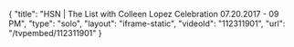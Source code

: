 {
    "title": "HSN | The List with Colleen Lopez Celebration 07.20.2017 - 09 PM",
    "type": "solo",
    "layout": "iframe-static",
    "videoId": "112311901",
    "url": "\/tvpembed\/112311901"
}